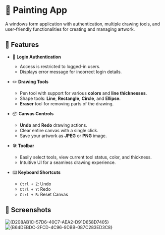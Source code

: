 # 🎨 Painting App

A windows form application with authentication, multiple drawing tools, and user-friendly functionalities for creating and managing artwork.

## 🚀 Features

- 🔐 **Login Authentication**
  - Access is restricted to logged-in users.
  - Displays error message for incorrect login details.

- ✏️ **Drawing Tools**
  - Pen tool with support for various **colors** and **line thicknesses**.
  - Shape tools: **Line**, **Rectangle**, **Circle**, and **Ellipse**.
  - **Eraser** tool for removing parts of the drawing.

- 📦 **Canvas Controls**
  - **Undo** and **Redo** drawing actions.
  - Clear entire canvas with a single click.
  - Save your artwork as **JPEG** or **PNG** image.

- 🛠️ **Toolbar**
  - Easily select tools, view current tool status, color, and thickness.
  - Intuitive UI for a seamless drawing experience.

- ⌨️ **Keyboard Shortcuts**
  - `Ctrl + Z`: Undo  
  - `Ctrl + Y`: Redo  
  - `Ctrl + R`: Reset Canvas

## 📸 Screenshots

![{D208AB1C-57D6-40C7-AEA2-D91D658D7405}](https://github.com/user-attachments/assets/aaa551a5-dd38-4e8e-bdd1-dd15504b5e82)
![{B64DEBDC-2FCD-4C96-9DBB-087C283ED3C8}](https://github.com/user-attachments/assets/c81eb457-eab6-4411-9829-50532f7161f3)



